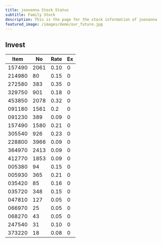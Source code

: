 ```yaml
---
title: joonanna Stock Status
subtitle: Family Stock 
description: This is the page for the stock information of joonanna
featured_image: /images/demo/our_future.jpg
---
```


## Invest

|  Item  | No | Rate | Ex   |
|--------|----|------|------|
| 157490 |2061| 0.10 |    0 | 
| 214980 | 80 | 0.15 |    0 |
| 272580 | 383| 0.35 |    0 |
| 329750 | 901| 0.18 |    0 |
| 453850 |2078| 0.32 |    0 |
| 091180 |1561| 0.2  |    0 |
| 091230 | 389| 0.09 |    0 | 
| 157490 |1580| 0.21 |    0 | 
| 305540 | 926| 0.23 |    0 | 
| 228800 |3966| 0.09 |    0 |  
| 364970 |2413| 0.09 |    0 |  
| 412770 |1853| 0.09 |    0 | 
| 005380 | 94 | 0.15 |    0 | 
| 005930 | 365| 0.21 |    0 | 
| 035420 | 85 | 0.16 |    0 | 
| 035720 | 348| 0.15 |    0 | 
| 047810 | 127| 0.05 |    0 | 
| 066970 | 25 | 0.05 |    0 | 
| 068270 | 43 | 0.05 |    0 | 
| 247540 | 31 | 0.10 |    0 | 
| 373220 | 18 | 0.08 |    0 | 

